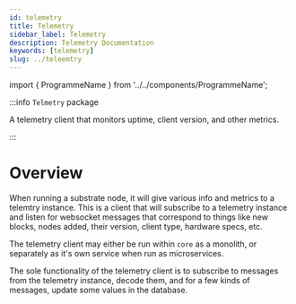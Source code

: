 ```yaml
---
id: telemetry
title: Telemetry
sidebar_label: Telemetry
description: Telemetry Documentation
keywords: [telemetry]
slug: ../teleemtry
---
```


import { ProgrammeName } from '../../components/ProgrammeName';


:::info `Telmetry` package

A telemetry client that monitors uptime, client version, and other metrics.

:::

# Overview

When running a substrate node, it will give various info and metrics to a telemtry instance. This is a client that will subscribe to a telemetry instance and listen for websocket messages that correspond to things like new blocks, nodes added, their version, client type, hardware specs, etc.

The telemetry client may either be run within `core` as a monolith, or separately as it's own service when run as microservices. 

The sole functionality of the telemetry client is to subscribe to messages from the telemetry instance, decode them, and for a few kinds of messages, update some values in the database.